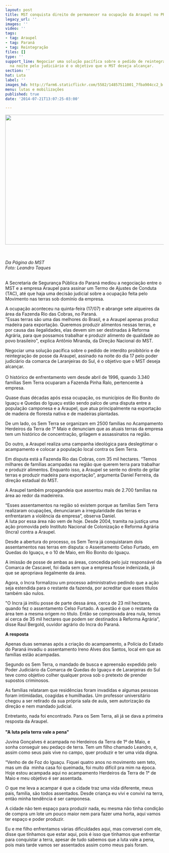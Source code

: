 ```yaml
---
layout: post
title: MST conquista direito de permanecer na ocupação da Araupel no PR
legacy_url: ''
images: ''
video: ''
tags:
- tag: Araupel
- tag: Paraná
- tag: Reintegração
files: []
type: ''
support_line: Negociar uma solução pacífica sobre o pedido de reintegração de posse  assinado
  na noite pelo judiciário é o objetivo que o MST deseja alcançar.
section: ''
hat: Luta
label: ''
images_hd: http://farm6.staticflickr.com/5582/14857511001_7fba904cc2_b.jpg
menu: lutas e mobilizações
published: true
date: '2014-07-21T13:07:25-03:00'

---
```

<p style="text-align:center"><img alt="" height="413" src="http://farm6.staticflickr.com/5582/14857511001_7fba904cc2_b.jpg" width="620" /></p>

<p><br />
<br />
<em>Da P&aacute;gina do MST<br />
Foto: Leandro Taques</em><br />
&nbsp;</p>

<p>A Secretaria de Seguran&ccedil;a P&uacute;blica do Paran&aacute; mediou a negocia&ccedil;&atilde;o entre o MST e a empresa Araupel para assinar um Termo de Ajustes de Conduta (TAC), at&eacute; que haja uma decis&atilde;o judicial sobre a ocupa&ccedil;&atilde;o feita pelo Movimento nas terras sob dom&iacute;nio da empresa.&nbsp;</p>

<p>A ocupa&ccedil;&atilde;o aconteceu na quinta-feira (17/07) e abrange sete alqueires da &aacute;rea da Fazenda Rio das Cobras, no Paran&aacute;.<br />
&quot;Essas terras s&atilde;o uma das melhores do Brasil, e a Araupel apenas produz madeira para exporta&ccedil;&atilde;o. Queremos produzir alimentos nessas terras, e por causa das ilegalidades, elas devem sim ser destinadas &agrave; Reforma Agr&aacute;ria, para que possamos trabalhar e produzir alimento de qualidade ao povo brasileiro&quot;, explica Ant&ocirc;nio Miranda, da Dire&ccedil;&atilde;o Nacional do MST.</p>

<p>Negociar uma solu&ccedil;&atilde;o pac&iacute;fica sobre o pedido de interdito proibit&oacute;rio e de reintegra&ccedil;&atilde;o de posse da Araupel, assinado na noite do dia 17 pelo poder judici&aacute;rio da comarca de Laranjeiras do Sul, &eacute; o objetivo que o MST deseja alcan&ccedil;ar.<br />
&nbsp;<br />
O hist&oacute;rico de enfrentamento vem desde abril de 1996, quando 3.340 fam&iacute;lias Sem Terra ocuparam a Fazenda Pinha Ralo, pertencente &agrave; empresa.&nbsp;</p>

<p>Quase duas d&eacute;cadas ap&oacute;s essa ocupa&ccedil;&atilde;o, os munic&iacute;pios de Rio Bonito do Igua&ccedil;u e Quedas do Igua&ccedil;u est&atilde;o sendo palco de uma disputa entre a popula&ccedil;&atilde;o camponesa e a Araupel, que atua principalmente na exporta&ccedil;&atilde;o de madeira de floresta nativa e de madeiras plantadas.</p>

<p>De um lado, os Sem Terra se organizam em 2500 fam&iacute;lias no Acampamento Herdeiros da Terra de 1&deg; Maio e denunciam que as atuais terras da empresa tem um hist&oacute;rico de concentra&ccedil;&atilde;o, grilagem e assassinatos na regi&atilde;o.</p>

<p>Do outro, a Araupel realiza uma campanha ideol&oacute;gica para deslegitimar o acampamento e colocar a popula&ccedil;&atilde;o local contra os Sem Terra.</p>

<p>Em disputa est&aacute; a Fazenda Rio das Cobras, com 35 mil hectares. &ldquo;Temos milhares de fam&iacute;lias acampadas na regi&atilde;o que querem terra para trabalhar e produzir alimentos. Enquanto isso, a Araupel se sente no direito de grilar terras e produzir madeira para exporta&ccedil;&atilde;o&rdquo;, argumenta Daniel Ferreira, da dire&ccedil;&atilde;o estadual do MST.</p>

<p>A Araupel tamb&eacute;m propagandeia que assentou mais de 2.700 fam&iacute;lias na &aacute;rea ao redor da madeireira.</p>

<p>&ldquo;Esses assentamentos na regi&atilde;o s&oacute; existem porque as fam&iacute;lias Sem Terra realizaram ocupa&ccedil;&otilde;es, denunciaram a irregularidade das terras e enfrentaram a viol&ecirc;ncia da empresa&rdquo;, observa Daniel.<br />
A luta por essa &aacute;rea n&atilde;o vem de hoje. Desde 2004, tramita na justi&ccedil;a uma a&ccedil;&atilde;o promovida pelo Instituto Nacional de Coloniza&ccedil;&atilde;o e Reforma Agr&aacute;ria (Incra) contra a Araupel.</p>

<p>Desde a abertura do processo, os Sem Terra j&aacute; conquistaram dois assentamentos nas terras em disputa: o Assentamento Celso Furtado, em Quedas do Igua&ccedil;u, e o 10 de Maio, em Rio Bonito do Igua&ccedil;u.</p>

<p>A imiss&atilde;o de posse de ambas as &aacute;reas, concedida pelo juiz respons&aacute;vel da Comarca de Cascavel, foi dada sem que a empresa fosse indenizada, j&aacute; que se apropriava ilegalmente da &aacute;rea.</p>

<p>Agora, o Incra formalizou um processo administrativo pedindo que a a&ccedil;&atilde;o seja estendida para o restante da fazenda, por acreditar que esses t&iacute;tulos tamb&eacute;m s&atilde;o nulos.</p>

<p>&quot;O Incra j&aacute; imitiu posse de parte dessa &aacute;rea, cerca de 23 mil hectares, quando fez o assentamento Celso Furtado. A quest&atilde;o &eacute; que o restante da &aacute;rea tem a mesma origem no t&iacute;tulo. Ent&atilde;o se comprovada &aacute;rea nula, temos a&iacute; cerca de 35 mil hectares que podem ser destinados &agrave; Reforma Agr&aacute;ria&quot;, disse Raul Bergold, ouvidor agr&aacute;rio do Incra do Paran&aacute;.</p>

<p><strong>A resposta</strong></p>

<p>Apenas duas semanas ap&oacute;s a cria&ccedil;&atilde;o do acampamento, a Pol&iacute;cia do Estado do Paran&aacute; invadiu o assentamento Ireno Alves dos Santos, local em que as fam&iacute;lias est&atilde;o acampadas.</p>

<p>Segundo os Sem Terra, o mandado de busca e apreens&atilde;o expedido pelo Poder Judici&aacute;rio da Comarca de Quedas do Igua&ccedil;u e de Laranjeiras do Sul teve como objetivo colher qualquer prova sob o pretexto de prender supostos criminosos.</p>

<p>As fam&iacute;lias relataram que resid&ecirc;ncias foram invadidas e algumas pessoas foram intimidadas, coagidas e humilhadas. Um professor universit&aacute;rio chegou a ser retirado da sua pr&oacute;pria sala de aula, sem autoriza&ccedil;&atilde;o da dire&ccedil;&atilde;o e nem mandado judicial.</p>

<p>Entretanto, nada foi encontrado. Para os Sem Terra, ali j&aacute; se dava a primeira resposta da Araupel.<br />
&nbsp;<br />
<strong>&quot;A luta pela terra vale a pena&quot;</strong></p>

<p>Juvina Gon&ccedil;alves &eacute; acampada no Herdeiros da Terra de 1&ordm; de Maio, e sonha conseguir seu peda&ccedil;o de terra. Tem um filho chamado Leandro, e, assim como seus pais vive no campo, quer produzir e ter uma vida digna.&nbsp;</p>

<p>&ldquo;Venho de de Foz do Igua&ccedil;u. Fiquei quatro anos no movimento sem teto, mas um dia &nbsp;minha casa foi queimada, foi muito dif&iacute;cil pra mim na &eacute;poca. Hoje estou acampada aqui no acampamento Herdeiros da Terra de 1&deg; de Maio e meu objetivo &eacute; ser assentada.</p>

<p>O que me leva a acampar &eacute; que a cidade traz uma vida diferente, meus pais, fam&iacute;lia, s&atilde;o todos assentados. Desde crian&ccedil;a eu vivi e convivi na terra, ent&atilde;o minha tend&ecirc;ncia &eacute; ser camponesa.</p>

<p>A cidade n&atilde;o tem espa&ccedil;o para produzir nada, eu mesma n&atilde;o tinha condi&ccedil;&atilde;o de compra um lote um pouco maior nem para fazer uma horta, aqui vamos ter espa&ccedil;o e poder produzir.&nbsp;</p>

<p>Eu e me filho enfrentamos v&aacute;rias dificuldades aqui, mas conversei com ele, disse que t&iacute;nhamos que estar aqui, pois &eacute; isso que t&iacute;nhamos que enfrentar para conquistar a terra, apesar de tudo sabemos que a luta vale a pena, pois mais tarde vamos ser assentados assim como meus pais foram.</p>
